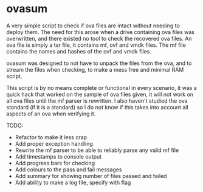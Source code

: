 # ovasum
A very simple script to check if ova files are intact without needing to deploy them.
The need for this arose when a drive containing ova files was overwritten, and there existed no tool to check the recovered ova files.
An ova file is simply a tar file, it contains mf, ovf and vmdk files.
The mf file contains the names and hashes of the ovf and vmdk files.

ovasum was designed to not have to unpack the files from the ova, and to stream the files when checking, to make a mess free and minimal RAM script.

This script is by no means complete or functional in every scenario, it was a quick hack that worked on the sample of ova files given, it will not work on all ova files until the mf parser is rewritten.
I also haven't studied the ova standard (if it is a standard) so I do not know if this takes into account all aspects of an ova when verifying it.

TODO:
- Refactor to make it less crap
- Add proper exception handling
- Rewrite the mf parser to be able to reliably parse any valid mf file
- Add timestamps to console output
- Add progress bars for checking
- Add colours to the pass and fail messages
- Add summary for showing number of files passed and failed
- Add ability to make a log file, specify with flag
